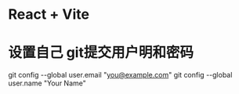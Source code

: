 # React + Vite

# 设置自己 git提交用户明和密码
git config --global user.email "you@example.com" 
git config --global user.name "Your Name"
